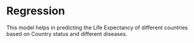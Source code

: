 # Regression

This model helps in predicting the Life Expectancy of different countries based on Country status and different diseases.
